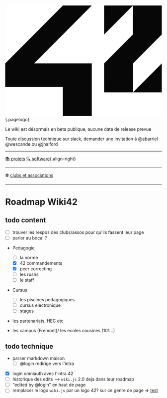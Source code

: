![42 Logo](/uploads/42-logo.png "42 Logo"){.pagelogo}

Le wiki est désormais en beta publique, aucune date de release prevue

Toute discussion technique sur slack, demander une invitation à @abarriel @wescande ou @jhalford

-----

[:books: projets](/Projects) [:mag: software](/software){.align-right}

-----

:soccer: [clubs et associations](/campus-paris/clubs)

-----
# Roadmap Wiki42

## todo content

- [ ] trouver les respos des clubs/assos pour qu'ils fassent leur page
- [ ] parler au bocal ?

- Pedagogie
	- [ ] la norme
	- [x] 42 commandements
	- [x] peer correcting
	- [ ] les rushs
	- [ ] le staff

- Cursus
	- [ ] les piscines pedagogiques
	- [ ] cursus electronique
	- [ ] stages

- les partenariats, HEC etc

- les campus (Fremont)/ les ecoles cousines (101...)
## todo technique

- parser markdown maison
	- [ ] @login redirige vers l'intra
- [X] login omniauth avec l'intra 42
- [ ] historique des edits --> `wiki.js` 2.0 deja dans leur roadmap
- [ ] "edited by @login" en haut de page
- [ ] remplacer le logo `wiki.js` par un logo 42? sur ce genre de page => [test](/test)
